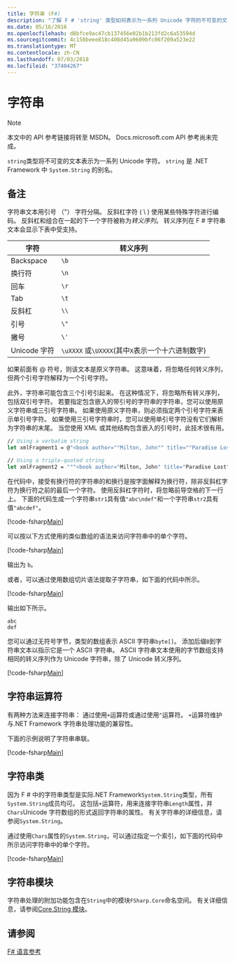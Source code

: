 ```yaml
---
title: 字符串 (F#)
description: "了解 F # 'string' 类型如何表示为一系列 Unicode 字符的不可变的文本。"
ms.date: 05/16/2016
ms.openlocfilehash: d8bfce9ac47cb137456e02b1b213fd2c6a53594d
ms.sourcegitcommit: 4c158beee818c408d45a9609bfc06f209a523e22
ms.translationtype: MT
ms.contentlocale: zh-CN
ms.lasthandoff: 07/03/2018
ms.locfileid: "37404267"
---
```

# <a name="strings"></a>字符串

> [!NOTE]
本文中的 API 参考链接将转至 MSDN。  Docs.microsoft.com API 参考尚未完成。

`string`类型将不可变的文本表示为一系列 Unicode 字符。 `string` 是 .NET Framework 中 `System.String` 的别名。

## <a name="remarks"></a>备注
字符串文本用引号 （"） 字符分隔。 反斜杠字符 ( \\ ) 使用某些特殊字符进行编码。 反斜杠和组合在一起的下一个字符被称为*转义序列*。 转义序列在 F # 字符串文本会显示下表中受支持。

|字符|转义序列|
|---------|---------------|
|Backspace|`\b`|
|换行符|`\n`|
|回车|`\r`|
|Tab|`\t`|
|反斜杠|`\\`|
|引号|`\"`|
|撇号|`\'`|
|Unicode 字符|`\uXXXX` 或`\UXXXX`(其中`X`表示一个十六进制数字)|

如果前面有 @ 符号，则该文本是原义字符串。 这意味着，将忽略任何转义序列，但两个引号字符解释为一个引号字符。

此外，字符串可能包含三个引号引起来。 在这种情况下，将忽略所有转义序列，包括双引号字符。 若要指定包含嵌入的带引号的字符串的字符串，您可以使用原义字符串或三引号字符串。 如果使用原义字符串，则必须指定两个引号字符来表示单引号字符。 如果使用三引号字符串时，您可以使用单引号字符没有它们解析为字符串的末尾。 当您使用 XML 或其他结构包含嵌入的引号时，此技术很有用。

```fsharp
// Using a verbatim string
let xmlFragment1 = @"<book author=""Milton, John"" title=""Paradise Lost"">"

// Using a triple-quoted string
let xmlFragment2 = """<book author="Milton, John" title="Paradise Lost">"""
```

在代码中，接受有换行符的字符串的和换行是按字面解释为换行符，除非反斜杠字符为换行符之前的最后一个字符。 使用反斜杠字符时，将忽略前导空格的下一行上。 下面的代码生成一个字符串`str1`具有值`"abc\ndef"`和一个字符串`str2`具有值`"abcdef"`。

[!code-fsharp[Main](../../../samples/snippets/fsharp/lang-ref-1/snippet1001.fs)]

可以按以下方式使用的类似数组的语法来访问字符串中的单个字符。

[!code-fsharp[Main](../../../samples/snippets/fsharp/lang-ref-1/snippet1002.fs)]

输出为 `b`。

或者，可以通过使用数组切片语法提取子字符串，如下面的代码中所示。

[!code-fsharp[Main](../../../samples/snippets/fsharp/lang-ref-1/snippet1003.fs)]

输出如下所示。

```
abc
def
```

您可以通过无符号字节，类型的数组表示 ASCII 字符串`byte[]`。 添加后缀`B`到字符串文本以指示它是一个 ASCII 字符串。 ASCII 字符串文本使用的字节数组支持相同的转义序列作为 Unicode 字符串，除了 Unicode 转义序列。

[!code-fsharp[Main](../../../samples/snippets/fsharp/lang-ref-1/snippet1004.fs)]
    
## <a name="string-operators"></a>字符串运算符
有两种方法来连接字符串： 通过使用`+`运算符或通过使用`^`运算符。 `+`运算符维护与.NET Framework 字符串处理功能的兼容性。

下面的示例说明了字符串串联。

[!code-fsharp[Main](../../../samples/snippets/fsharp/lang-ref-1/snippet1006.fs)]
    
## <a name="string-class"></a>字符串类
因为 F # 中的字符串类型是实际.NET Framework`System.String`类型，所有`System.String`成员均可。 这包括`+`运算符，用来连接字符串`Length`属性，并`Chars`Unicode 字符数组的形式返回字符串的属性。 有关字符串的详细信息，请参阅`System.String`。

通过使用`Chars`属性的`System.String`，可以通过指定一个索引，如下面的代码中所示访问字符串中的单个字符。

[!code-fsharp[Main](../../../samples/snippets/fsharp/lang-ref-1/snippet1005.fs)]
    
## <a name="string-module"></a>字符串模块
字符串处理的附加功能包含在`String`中的模块`FSharp.Core`命名空间。 有关详细信息，请参阅[Core.String 模块](https://msdn.microsoft.com/visualfsharpdocs/conceptual/core.string-module-%5bfsharp%5d)。

## <a name="see-also"></a>请参阅
[F# 语言参考](index.md)
